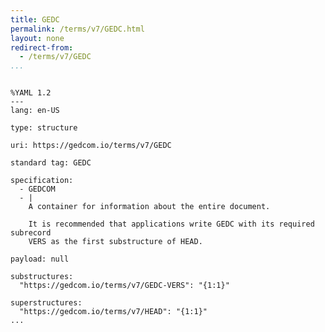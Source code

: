 ```yaml
---
title: GEDC
permalink: /terms/v7/GEDC.html
layout: none
redirect-from:
  - /terms/v7/GEDC
...
```


```

%YAML 1.2
---
lang: en-US

type: structure

uri: https://gedcom.io/terms/v7/GEDC

standard tag: GEDC

specification:
  - GEDCOM
  - |
    A container for information about the entire document.
    
    It is recommended that applications write GEDC with its required subrecord
    VERS as the first substructure of HEAD.

payload: null

substructures:
  "https://gedcom.io/terms/v7/GEDC-VERS": "{1:1}"

superstructures:
  "https://gedcom.io/terms/v7/HEAD": "{1:1}"
...

```
